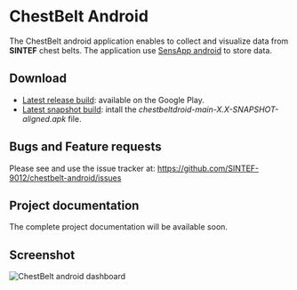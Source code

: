 ChestBelt Android
=================

The ChestBelt android application enables to collect and visualize data from **SINTEF** chest belts. The application use [SensApp android](https://github.com/SINTEF-9012/sensapp-android) to store data.

Download
---------------------
* [Latest release build](https://play.google.com/store/apps/details?id=org.thingml.chestbelt.android.chestbeltdroid): available on the Google Play.
* [Latest snapshot build](http://build.thingml.org/job/Build%20ChestBelt%20Android/lastSuccessfulBuild/org.thingml.chestbelt.android$chestbeltdroid-main/): intall the *chestbeltdroid-main-X.X-SNAPSHOT-aligned.apk* file.

Bugs and Feature requests
-------------------------
Please see and use the issue tracker at: https://github.com/SINTEF-9012/chestbelt-android/issues

Project documentation
------------------------
The complete project documentation will be available soon.

Screenshot
-------------------------
![ChestBelt android dashboard](https://raw.github.com/SINTEF-9012/chestbelt-android/master/extra/screenshots/dashboard.png)

